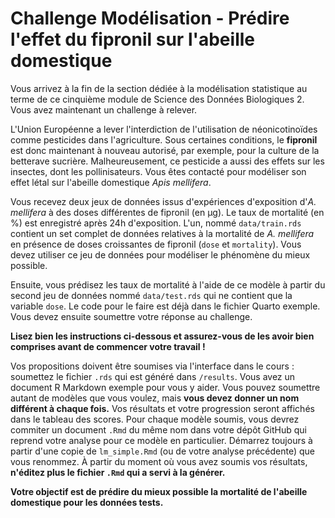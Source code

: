 # Challenge Modélisation - Prédire l'effet du fipronil sur l'abeille domestique

Vous arrivez à la fin de la section dédiée à la modélisation statistique au terme de ce cinquième module de Science des Données Biologiques 2. Vous avez maintenant un challenge à relever.

L'Union Européenne a lever l'interdiction de l'utilisation de néonicotinoïdes comme pesticides dans l'agriculture. Sous certaines conditions, le **fipronil** est donc maintenant à nouveau autorisé, par exemple, pour la culture de la betterave sucrière. Malheureusement, ce pesticide a aussi des effets sur les insectes, dont les pollinisateurs. Vous êtes contacté pour modéliser son effet létal sur l'abeille domestique *Apis mellifera*.

Vous recevez deux jeux de données issus d'expériences d'exposition d'*A. mellifera* à des doses différentes de fipronil (en µg). Le taux de mortalité (en %) est enregistré après 24h d'exposition. L'un, nommé `data/train.rds` contient un set complet de données relatives à la mortalité de *A. mellifera* en présence de doses croissantes de fipronil (`dose` et `mortality`). Vous devez utiliser ce jeu de données pour modéliser le phénomène du mieux possible.

Ensuite, vous prédisez les taux de mortalité à l'aide de ce modèle à partir du second jeu de données nommé `data/test.rds` qui ne contient que la variable `dose`. Le code pour le faire est déjà dans le fichier Quarto exemple. Vous devez ensuite soumettre votre réponse au challenge.

**Lisez bien les instructions ci-dessous et assurez-vous de les avoir bien comprises avant de commencer votre travail !**

Vos propositions doivent être soumises via l'interface dans le cours : soumettez le fichier `.rds` qui est généré dans `/results`. Vous avez un document R Markdown exemple pour vous y aider. Vous pouvez soumettre autant de modèles que vous voulez, mais **vous devez donner un nom différent à chaque fois.** Vos résultats et votre progression seront affichés dans le tableau des scores. Pour chaque modèle soumis, vous devrez commiter un document `.Rmd` du même nom dans votre dépôt GitHub qui reprend votre analyse pour ce modèle en particulier. Démarrez toujours à partir d'une copie de `lm_simple.Rmd` (ou de votre analyse précédente) que vous renommez. À partir du moment où vous avez soumis vos résultats, **n'éditez plus le fichier `.Rmd` qui a servi à la générer.**

**Votre objectif est de prédire du mieux possible la mortalité de l'abeille domestique pour les données tests.**
